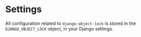 # Settings

All configuration related to `django-object-lock` is stored in the `DJANGO_OBJECT_LOCK` object, in your Django
settings.
